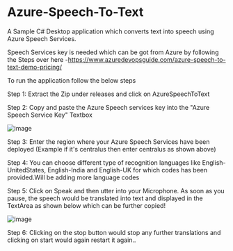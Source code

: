 # Azure-Speech-To-Text
A Sample C# Desktop application which converts text into speech using Azure Speech Services.

Speech Services key is needed which can be got from Azure by following the Steps over here -https://www.azuredevopsguide.com/azure-speech-to-text-demo-pricing/

To run the application follow the below steps

Step 1: Extract the Zip under releases and click on AzureSpeechToText

Step 2: Copy and paste the Azure Speech services key into the "Azure Speech Service Key" Textbox

![image](https://user-images.githubusercontent.com/4088038/184659441-502e6601-c8c3-4bdb-893d-303571948f41.png)

Step 3: Enter the region where your Azure Speech Services have been deployed (Example if it's centralus then enter centralus as shown above)

Step 4: You can choose different type of recognition languages like English-UnitedStates, English-India and English-UK for which codes has been provided.Will be adding more language codes

Step 5: Click on Speak and then utter into your Microphone. As soon as you pause, the speech would be translated into text and displayed in the TextArea as shown below which can be further copied!

![image](https://user-images.githubusercontent.com/4088038/184659049-4276596d-4309-41b8-a2ea-e6bab0785c3f.png)

Step 6: Clicking on the stop button would stop any further translations and clicking on start would again restart it again..
